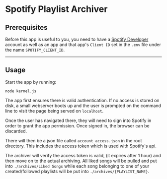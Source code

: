 # Spotify Playlist Archiver
## Prerequisites
Before this app is useful to you, you need to have a [Spotify Developer](https://developer.spotify.com/) account as well as an app and that app's `Client ID` set in the `.env` file under the name `SPOTIFY_CLIENT_ID`.

---

## Usage
Start the app by running:

```node kernel.js```

The app first ensures there is valid authentication. If no access is stored on disk, a small webserver boots up and the user is prompted on the command line to visit the page being served on `localhost`. 

Once the user has navigated there, they will need to sign into Spotify in order to grant the app permission. Once signed in, the browser can be discarded.

There will then be a json file called `account_access.json` in the root directory. This includes the access token which is used with Spotify's api.

The archiver will verify the access token is valid, (it expires after 1 hour) and then move on to the actual archiving. All liked songs will be pulled and put into `./archives/Liked Songs` while each song belonging to one of your created/followed playlists will be put into `./archives/{PLAYLIST_NAME}`.